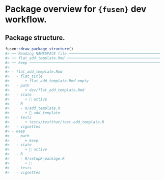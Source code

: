 
<!-- Generated from 1-dev-readme.Rmd. Please edit that file -->

# Package overview for `{fusen}` dev workflow.

## Package structure.

``` r
fusen::draw_package_structure()
#> ── Reading NAMESPACE file ──────────────────────────────────────────────────────
#> ── flat_add_template.Rmd ───────────────────────────────────────────────────────
#> ── keep ────────────────────────────────────────────────────────────────────────
#> 
#> - flat_add_template.Rmd
#>   - flat_title
#>       + flat_add_template.Rmd empty
#>   - path
#>       + dev/flat_add_template.Rmd
#>   - state
#>       + 🍏 active
#>   - R
#>     - R/add_template.R
#>       + 👀 add_template
#>   - tests
#>       + tests/testthat/test-add_template.R
#>   - vignettes
#> - keep
#>   - path
#>       + keep
#>   - state
#>       + 🍏 active
#>   - R
#>     - R/setupR-package.R
#>       + 🙈 
#>   - tests
#>   - vignettes
```
